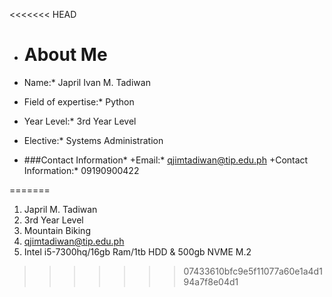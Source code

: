 <<<<<<< HEAD
+ # About Me

+ Name:* Japril Ivan M. Tadiwan  
+ Field of expertise:* Python 
+ Year Level:* 3rd Year Level 
+ Elective:* Systems Administration 

+ ###Contact Information*
+Email:* qjimtadiwan@tip.edu.ph
+Contact Information:* 09190900422

=======
1. Japril M. Tadiwan
2. 3rd Year Level
3. Mountain Biking
4. qjimtadiwan@tip.edu.ph
5. Intel i5-7300hq/16gb Ram/1tb HDD & 500gb NVME M.2
>>>>>>> 07433610bfc9e5f11077a60e1a4d194a7f8e04d1
